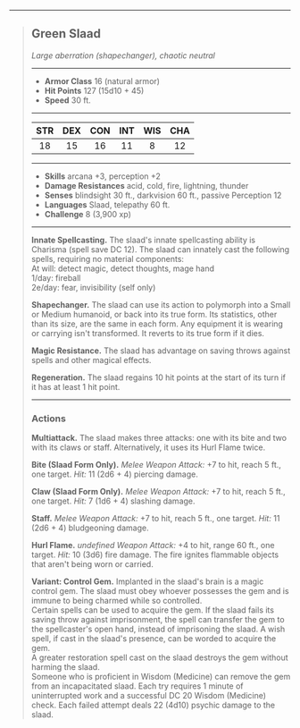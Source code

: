 ***
> ## Green Slaad
> *Large aberration (shapechanger), chaotic neutral*
> 
> ***
> 
> - **Armor Class** 16 (natural armor)
> - **Hit Points** 127 (15d10 + 45)
> - **Speed** 30 ft.
> 
> ***
> 
> |STR|DEX|CON|INT|WIS|CHA|
> |:---:|:---:|:---:|:---:|:---:|:---:|
> |18|15|16|11|8|12|
> 
> ***
> 
> - **Skills** arcana +3, perception +2
> - **Damage Resistances** acid, cold, fire, lightning, thunder
> - **Senses** blindsight 30 ft., darkvision 60 ft., passive Perception 12
> - **Languages** Slaad, telepathy 60 ft.
> - **Challenge** 8 (3,900 xp)
> 
> ***
> 
> **Innate Spellcasting.** The slaad's innate spellcasting ability is Charisma (spell save DC 12). The slaad can innately cast the following spells, requiring no material components:  
> At will: detect magic, detect thoughts, mage hand  
> 1/day: fireball  
> 2e/day: fear, invisibility (self only)
> 
> **Shapechanger.** The slaad can use its action to polymorph into a Small or Medium humanoid, or back into its true form. Its statistics, other than its size, are the same in each form. Any equipment it is wearing or carrying isn't transformed. It reverts to its true form if it dies.
> 
> **Magic Resistance.** The slaad has advantage on saving throws against spells and other magical effects.
> 
> **Regeneration.** The slaad regains 10 hit points at the start of its turn if it has at least 1 hit point.
> 
> ***
> 
> ### Actions
> **Multiattack.** The slaad makes three attacks: one with its bite and two with its claws or staff. Alternatively, it uses its Hurl Flame twice.
> 
> **Bite (Slaad Form Only).** *Melee Weapon Attack:* +7 to hit, reach 5 ft., one target. *Hit:* 11 (2d6 + 4) piercing damage.
> 
> **Claw (Slaad Form Only).** *Melee Weapon Attack:* +7 to hit, reach 5 ft., one target. *Hit:* 7 (1d6 + 4) slashing damage.
> 
> **Staff.** *Melee Weapon Attack:* +7 to hit, reach 5 ft., one target. *Hit:* 11 (2d6 + 4) bludgeoning damage.
> 
> **Hurl Flame.** *undefined Weapon Attack:* +4 to hit, range 60 ft., one target. *Hit:* 10 (3d6) fire damage. The fire ignites flammable objects that aren't being worn or carried.
> 
> **Variant: Control Gem.** Implanted in the slaad's brain is a magic control gem. The slaad must obey whoever possesses the gem and is immune to being charmed while so controlled.  
> Certain spells can be used to acquire the gem. If the slaad fails its saving throw against imprisonment, the spell can transfer the gem to the spellcaster's open hand, instead of imprisoning the slaad. A wish spell, if cast in the slaad's presence, can be worded to acquire the gem.  
> A greater restoration spell cast on the slaad destroys the gem without harming the slaad.  
> Someone who is proficient in Wisdom (Medicine) can remove the gem from an incapacitated slaad. Each try requires 1 minute of uninterrupted work and a successful DC 20 Wisdom (Medicine) check. Each failed attempt deals 22 (4d10) psychic damage to the slaad.